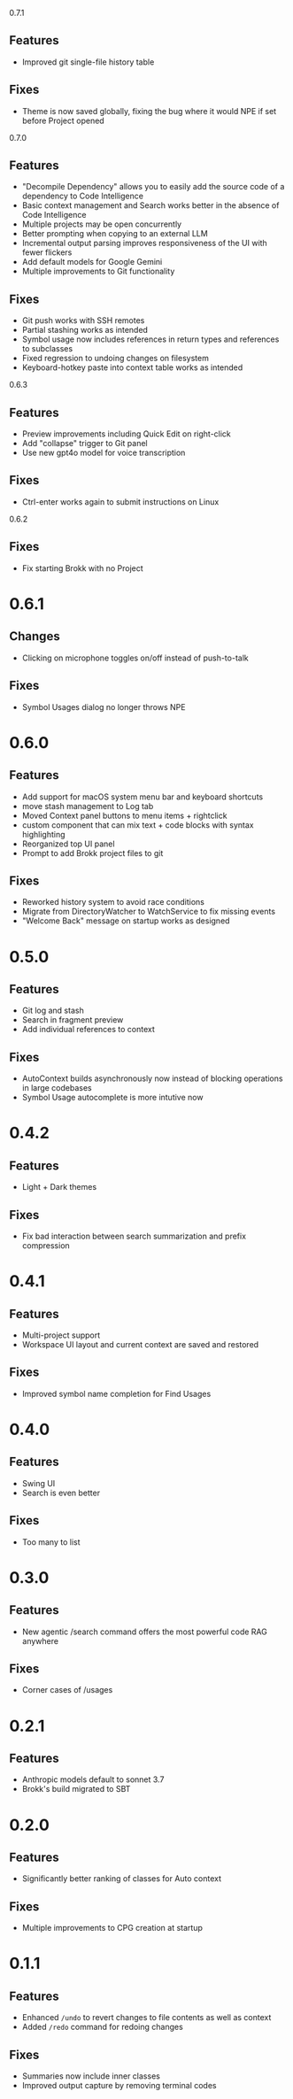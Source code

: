 0.7.1

## Features
- Improved git single-file history table

## Fixes
- Theme is now saved globally, fixing the bug where it would NPE if set before Project opened


0.7.0

## Features
- "Decompile Dependency" allows you to easily add the source code of a dependency to Code Intelligence
- Basic context management and Search works better in the absence of Code Intelligence
- Multiple projects may be open concurrently
- Better prompting when copying to an external LLM
- Incremental output parsing improves responsiveness of the UI with fewer flickers
- Add default models for Google Gemini
- Multiple improvements to Git functionality

## Fixes
- Git push works with SSH remotes
- Partial stashing works as intended
- Symbol usage now includes references in return types and references to subclasses
- Fixed regression to undoing changes on filesystem
- Keyboard-hotkey paste into context table works as intended


0.6.3

## Features
- Preview improvements including Quick Edit on right-click
- Add "collapse" trigger to Git panel
- Use new gpt4o model for voice transcription

## Fixes
- Ctrl-enter works again to submit instructions on Linux


0.6.2

## Fixes
- Fix starting Brokk with no Project


# 0.6.1

## Changes
- Clicking on microphone toggles on/off instead of push-to-talk

## Fixes
- Symbol Usages dialog no longer throws NPE


# 0.6.0

## Features
- Add support for macOS system menu bar and keyboard shortcuts
- move stash management to Log tab
- Moved Context panel buttons to menu items + rightclick
- custom component that can mix text + code blocks with syntax highlighting
- Reorganized top UI panel
- Prompt to add Brokk project files to git

## Fixes
- Reworked history system to avoid race conditions
- Migrate from DirectoryWatcher to WatchService to fix missing events
- "Welcome Back" message on startup works as designed


# 0.5.0

## Features
- Git log and stash
- Search in fragment preview
- Add individual references to context

## Fixes
- AutoContext builds asynchronously now instead of blocking operations in large codebases
- Symbol Usage autocomplete is more intutive now


# 0.4.2

## Features
- Light + Dark themes

## Fixes
- Fix bad interaction between search summarization and prefix compression


# 0.4.1

## Features
- Multi-project support
- Workspace UI layout and current context are saved and restored 

## Fixes
- Improved symbol name completion for Find Usages


# 0.4.0
## Features
- Swing UI
- Search is even better

## Fixes
- Too many to list


# 0.3.0

## Features
- New agentic /search command offers the most powerful code RAG anywhere

## Fixes
- Corner cases of /usages


# 0.2.1

## Features
- Anthropic models default to sonnet 3.7
- Brokk's build migrated to SBT


# 0.2.0

## Features
- Significantly better ranking of classes for Auto context

## Fixes
- Multiple improvements to CPG creation at startup


# 0.1.1

## Features
- Enhanced `/undo` to revert changes to file contents as well as context
- Added `/redo` command for redoing changes

## Fixes
- Summaries now include inner classes
- Improved output capture by removing terminal codes
